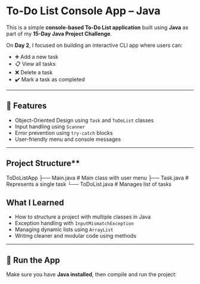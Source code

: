 # To-Do List Console App – Java
This is a simple **console-based To-Do List application** built using **Java** as part of my **15-Day Java Project Challenge**.

On **Day 2**, I focused on building an interactive CLI app where users can:

- ➕ Add a new task  
- 📋 View all tasks  
- ❌ Delete a task  
- ✔️ Mark a task as completed  

---

## 🔧 Features
- Object-Oriented Design using `Task` and `ToDoList` classes
- Input handling using `Scanner`
- Error prevention using `try-catch` blocks
- User-friendly menu and console messages

---
## Project Structure**
ToDoListApp ├── Main.java # Main class with user menu ├── Task.java # Represents a single task └── ToDoList.java # Manages list of tasks

##  What I Learned
- How to structure a project with multiple classes in Java
- Exception handling with `InputMismatchException`
- Managing dynamic lists using `ArrayList`
- Writing cleaner and modular code using methods

---
## 🚀 Run the App

Make sure you have **Java installed**, then compile and run the project:

